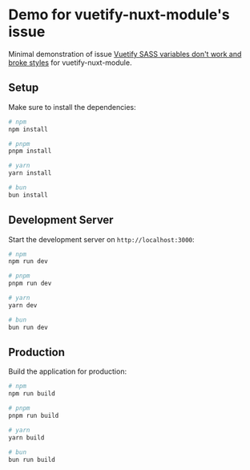 # Demo for vuetify-nuxt-module's issue

Minimal demonstration of issue [Vuetify SASS variables don't work and broke styles](https://github.com/userquin/vuetify-nuxt-module/issues/204) for vuetify-nuxt-module.

## Setup

Make sure to install the dependencies:

```bash
# npm
npm install

# pnpm
pnpm install

# yarn
yarn install

# bun
bun install
```

## Development Server

Start the development server on `http://localhost:3000`:

```bash
# npm
npm run dev

# pnpm
pnpm run dev

# yarn
yarn dev

# bun
bun run dev
```

## Production

Build the application for production:

```bash
# npm
npm run build

# pnpm
pnpm run build

# yarn
yarn build

# bun
bun run build
```
